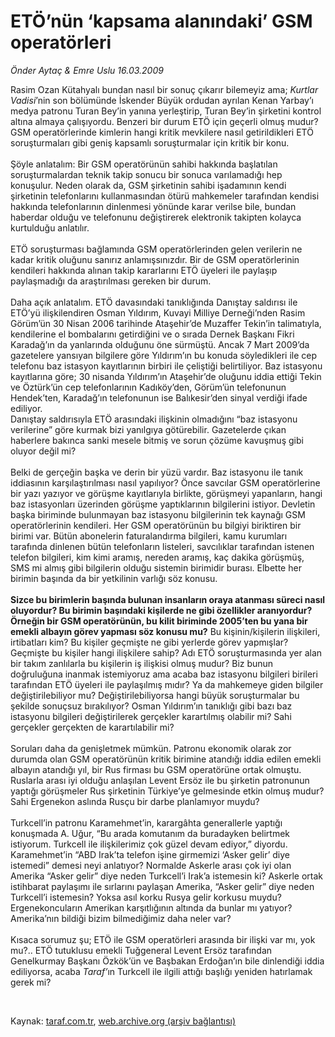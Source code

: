 # ETÖ’nün ‘kapsama alanındaki’ GSM operatörleri

*Önder Aytaç & Emre Uslu 16.03.2009*

<div class="taraf_structure_2col_1zq">
<div class="margen_n">



 <p>Rasim Ozan Kütahyalı bundan nasıl bir sonuç çıkarır bilemeyiz ama; <i>Kurtlar Vadisi</i>’nin son bölümünde İskender Büyük ordudan ayrılan Kenan Yarbay’ı medya patronu Turan Bey’in yanına yerleştirip, Turan Bey’in şirketini kontrol altına almaya çalışıyordu. Benzeri bir durum ETÖ için geçerli olmuş mudur? GSM operatörlerinde kimlerin hangi kritik mevkilere nasıl getirildikleri ETÖ soruşturmaları gibi geniş kapsamlı soruşturmalar için kritik bir konu. <br/><br/>Şöyle anlatalım: Bir GSM operatörünün sahibi hakkında başlatılan soruşturmalardan teknik takip sonucu bir sonuca varılamadığı hep konuşulur. Neden olarak da, GSM şirketinin sahibi işadamının kendi şirketinin telefonlarını kullanmasından ötürü mahkemeler tarafından kendisi hakkında telefonlarının dinlenmesi yönünde karar verilse bile, bundan haberdar olduğu ve telefonunu değiştirerek elektronik takipten kolayca kurtulduğu anlatılır. <br/><br/>ETÖ soruşturması bağlamında GSM operatörlerinden gelen verilerin ne kadar kritik oluğunu sanırız anlamışsınızdır. Bir de GSM operatörlerinin kendileri hakkında alınan takip kararlarını ETÖ üyeleri ile paylaşıp paylaşmadığı da araştırılması gereken bir durum. <br/><br/>Daha açık anlatalım. ETÖ davasındaki tanıklığında Danıştay saldırısı ile ETÖ’yü ilişkilendiren Osman Yıldırım, Kuvayi Milliye Derneği’nden Rasim Görüm’ün 30 Nisan 2006 tarihinde Ataşehir’de Muzaffer Tekin’in talimatıyla, kendilerine el bombalarını getirdiğini ve o sırada Dernek Başkanı Fikri Karadağ’ın da yanlarında olduğunu öne sürmüştü. Ancak 7 Mart 2009’da gazetelere yansıyan bilgilere göre Yıldırım’ın bu konuda söyledikleri ile cep telefonu baz istasyon kayıtlarının birbiri ile çeliştiği belirtiliyor. Baz istasyonu kayıtlarına göre; 30 nisanda Yıldırım’ın Ataşehir’de oluğunu iddia ettiği Tekin ve Öztürk’ün cep telefonlarının Kadıköy’den, Görüm’ün telefonunun Hendek’ten, Karadağ’ın telefonunun ise Balıkesir’den sinyal verdiği ifade ediliyor. <br/>Danıştay saldırısıyla ETÖ arasındaki ilişkinin olmadığını “baz istasyonu verilerine” göre kurmak bizi yanılgıya götürebilir. Gazetelerde çıkan haberlere bakınca sanki mesele bitmiş ve sorun çözüme kavuşmuş gibi oluyor değil mi? <br/><br/>Belki de gerçeğin başka ve derin bir yüzü vardır. Baz istasyonu ile tanık iddiasının karşılaştırılması nasıl yapılıyor? Önce savcılar GSM operatörlerine bir yazı yazıyor ve görüşme kayıtlarıyla birlikte, görüşmeyi yapanların, hangi baz istasyonları üzerinden görüşme yaptıklarının bilgilerini istiyor. Devletin başka biriminde bulunmayan baz istasyonu bilgilerinin tek kaynağı GSM operatörlerinin kendileri. Her GSM operatörünün bu bilgiyi biriktiren bir birimi var. Bütün abonelerin faturalandırma bilgileri, kamu kurumları tarafında dinlenen bütün telefonların listeleri, savcılıklar tarafından istenen telefon bilgileri, kim kimi aramış, nereden aramış, kaç dakika görüşmüş, SMS mi almış gibi bilgilerin olduğu sistemin birimidir burası. Elbette her birimin başında da bir yetkilinin varlığı söz konusu. <b><br/><br/>Sizce bu birimlerin başında bulunan insanların oraya atanması süreci nasıl oluyordur? Bu birimin başındaki kişilerde ne gibi özellikler aranıyordur? Örneğin bir GSM operatörünün, bu kilit biriminde 2005’ten bu yana bir emekli albayın görev yapması söz konusu mu?</b> Bu kişinin/kişilerin ilişkileri, irtibatları kim? Bu kişiler geçmişte ne gibi yerlerde görev yapmışlar? Geçmişte bu kişiler hangi ilişkilere sahip? Adı ETÖ soruşturmasında yer alan bir takım zanlılarla bu kişilerin iş ilişkisi olmuş mudur? Biz bunun doğruluğuna inanmak istemiyoruz ama acaba baz istasyonu bilgileri birileri tarafından ETÖ üyeleri ile paylaşılmış mıdır? Ya da mahkemeye giden bilgiler değiştirilebiliyor mu? Değiştirilebiliyorsa hangi büyük soruşturmalar bu şekilde sonuçsuz bırakılıyor? Osman Yıldırım’ın tanıklığı gibi bazı baz istasyonu bilgileri değiştirilerek gerçekler karartılmış olabilir mi? Sahi gerçekler gerçekten de karartılabilir mi? <br/><br/>Soruları daha da genişletmek mümkün. Patronu ekonomik olarak zor durumda olan GSM operatörünün kritik birimine atandığı iddia edilen emekli albayın atandığı yıl, bir Rus firması bu GSM operatörüne ortak olmuştu. Ruslarla arası iyi olduğu anlaşılan Levent Ersöz ile bu şirketin patronunun yaptığı görüşmeler Rus şirketinin Türkiye’ye gelmesinde etkin olmuş mudur? Sahi Ergenekon aslında Rusçu bir darbe planlamıyor muydu? <br/><br/>Turkcell’in patronu Karamehmet’in, karargâhta generallerle yaptığı konuşmada A. Uğur, “Bu arada komutanım da buradayken belirtmek istiyorum. Turkcell ile ilişkilerimiz çok güzel devam ediyor,” diyordu. Karamehmet’in “ABD Irak’ta telefon işine girmemizi ‘Asker gelir’ diye istemedi” demesi neyi anlatıyor? Normalde Askerle arası çok iyi olan Amerika “Asker gelir” diye neden Turkcell’i Irak’a istemesin ki? Askerle ortak istihbarat paylaşımı ile sırlarını paylaşan Amerika, “Asker gelir” diye neden Turkcell’i istemesin? Yoksa asıl korku Rusya gelir korkusu muydu? Ergenekoncuların Amerikan karşıtlığının altında da bunlar mı yatıyor? Amerika’nın bildiği bizim bilmediğimiz daha neler var? <br/><br/>Kısaca sorumuz şu; ETÖ ile GSM operatörleri arasında bir ilişki var mı, yok mu?.. ETÖ tutuklusu emekli Tuğgeneral Levent Ersöz tarafından Genelkurmay Başkanı Özkök’ün ve Başbakan Erdoğan’ın bile dinlendiği iddia ediliyorsa, acaba <i>Taraf’</i>ın Turkcell ile ilgili attığı başlığı yeniden hatırlamak gerek mi?</p>

<br/>


<div id="taraf_not">
</div>

</div>


</div>

Kaynak: [taraf.com.tr](http://www.taraf.com.tr:80/makale/4513.htm), [web.archive.org (arşiv bağlantısı)](http://web.archive.org/web/20090526222924/http://www.taraf.com.tr:80/makale/4513.htm)
